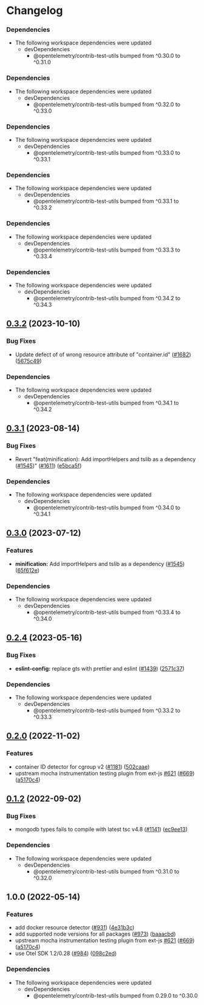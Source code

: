 # Changelog

### Dependencies

* The following workspace dependencies were updated
  * devDependencies
    * @opentelemetry/contrib-test-utils bumped from ^0.30.0 to ^0.31.0

### Dependencies

* The following workspace dependencies were updated
  * devDependencies
    * @opentelemetry/contrib-test-utils bumped from ^0.32.0 to ^0.33.0

### Dependencies

* The following workspace dependencies were updated
  * devDependencies
    * @opentelemetry/contrib-test-utils bumped from ^0.33.0 to ^0.33.1

### Dependencies

* The following workspace dependencies were updated
  * devDependencies
    * @opentelemetry/contrib-test-utils bumped from ^0.33.1 to ^0.33.2

### Dependencies

* The following workspace dependencies were updated
  * devDependencies
    * @opentelemetry/contrib-test-utils bumped from ^0.33.3 to ^0.33.4

### Dependencies

* The following workspace dependencies were updated
  * devDependencies
    * @opentelemetry/contrib-test-utils bumped from ^0.34.2 to ^0.34.3

## [0.3.2](https://github.com/open-telemetry/opentelemetry-js-contrib/compare/resource-detector-container-v0.3.1...resource-detector-container-v0.3.2) (2023-10-10)


### Bug Fixes

* Update defect of of wrong resource attribute of "container.id" ([#1682](https://github.com/open-telemetry/opentelemetry-js-contrib/issues/1682)) ([5675c49](https://github.com/open-telemetry/opentelemetry-js-contrib/commit/5675c49b2b58e6b159a47d1a9ff5b00bc30a94a0))


### Dependencies

* The following workspace dependencies were updated
  * devDependencies
    * @opentelemetry/contrib-test-utils bumped from ^0.34.1 to ^0.34.2

## [0.3.1](https://github.com/open-telemetry/opentelemetry-js-contrib/compare/resource-detector-container-v0.3.0...resource-detector-container-v0.3.1) (2023-08-14)


### Bug Fixes

* Revert "feat(minification): Add importHelpers and tslib as a dependency ([#1545](https://github.com/open-telemetry/opentelemetry-js-contrib/issues/1545))" ([#1611](https://github.com/open-telemetry/opentelemetry-js-contrib/issues/1611)) ([e5bca5f](https://github.com/open-telemetry/opentelemetry-js-contrib/commit/e5bca5fe5b27adc59c8de8fe4087d38b69d93bd4))


### Dependencies

* The following workspace dependencies were updated
  * devDependencies
    * @opentelemetry/contrib-test-utils bumped from ^0.34.0 to ^0.34.1

## [0.3.0](https://github.com/open-telemetry/opentelemetry-js-contrib/compare/resource-detector-container-v0.2.5...resource-detector-container-v0.3.0) (2023-07-12)


### Features

* **minification:** Add importHelpers and tslib as a dependency ([#1545](https://github.com/open-telemetry/opentelemetry-js-contrib/issues/1545)) ([65f612e](https://github.com/open-telemetry/opentelemetry-js-contrib/commit/65f612e35c4d67b9935dc3a9155588b35d915482))


### Dependencies

* The following workspace dependencies were updated
  * devDependencies
    * @opentelemetry/contrib-test-utils bumped from ^0.33.4 to ^0.34.0

## [0.2.4](https://github.com/open-telemetry/opentelemetry-js-contrib/compare/resource-detector-container-v0.2.3...resource-detector-container-v0.2.4) (2023-05-16)


### Bug Fixes

* **eslint-config:** replace gts with prettier and eslint ([#1439](https://github.com/open-telemetry/opentelemetry-js-contrib/issues/1439)) ([2571c37](https://github.com/open-telemetry/opentelemetry-js-contrib/commit/2571c371be1b5738442200cab2415b6a04c32aab))


### Dependencies

* The following workspace dependencies were updated
  * devDependencies
    * @opentelemetry/contrib-test-utils bumped from ^0.33.2 to ^0.33.3

## [0.2.0](https://github.com/open-telemetry/opentelemetry-js-contrib/compare/resource-detector-container-v0.1.2...resource-detector-container-v0.2.0) (2022-11-02)


### Features

* container ID detector for cgroup v2 ([#1181](https://github.com/open-telemetry/opentelemetry-js-contrib/issues/1181)) ([502caae](https://github.com/open-telemetry/opentelemetry-js-contrib/commit/502caae17be17e20ee81189dbf79ca25121c7cfe))
* upstream mocha instrumentation testing plugin from ext-js [#621](https://github.com/open-telemetry/opentelemetry-js-contrib/issues/621) ([#669](https://github.com/open-telemetry/opentelemetry-js-contrib/issues/669)) ([a5170c4](https://github.com/open-telemetry/opentelemetry-js-contrib/commit/a5170c494706a2bec3ba51e59966d0ca8a41d00e))

## [0.1.2](https://github.com/open-telemetry/opentelemetry-js-contrib/compare/resource-detector-docker-v0.1.1...resource-detector-docker-v0.1.2) (2022-09-02)


### Bug Fixes

* mongodb types fails to compile with latest tsc v4.8 ([#1141](https://github.com/open-telemetry/opentelemetry-js-contrib/issues/1141)) ([ec9ee13](https://github.com/open-telemetry/opentelemetry-js-contrib/commit/ec9ee131635dc2db88deea4f2efb887ff6f60577))


### Dependencies

* The following workspace dependencies were updated
  * devDependencies
    * @opentelemetry/contrib-test-utils bumped from ^0.31.0 to ^0.32.0

## 1.0.0 (2022-05-14)


### Features

* add docker resource detector ([#931](https://github.com/open-telemetry/opentelemetry-js-contrib/issues/931)) ([4e31b3c](https://github.com/open-telemetry/opentelemetry-js-contrib/commit/4e31b3cdf0d7c39a1d9f584f1fce2e153d689a2f))
* add supported node versions for all packages ([#973](https://github.com/open-telemetry/opentelemetry-js-contrib/issues/973)) ([baaacbd](https://github.com/open-telemetry/opentelemetry-js-contrib/commit/baaacbdd35ca4baab0afae64647aa8c0380ee4b7))
* upstream mocha instrumentation testing plugin from ext-js [#621](https://github.com/open-telemetry/opentelemetry-js-contrib/issues/621) ([#669](https://github.com/open-telemetry/opentelemetry-js-contrib/issues/669)) ([a5170c4](https://github.com/open-telemetry/opentelemetry-js-contrib/commit/a5170c494706a2bec3ba51e59966d0ca8a41d00e))
* use Otel SDK 1.2/0.28 ([#984](https://github.com/open-telemetry/opentelemetry-js-contrib/issues/984)) ([098c2ed](https://github.com/open-telemetry/opentelemetry-js-contrib/commit/098c2ed6f9c5ab7bd865685018c0777245aab3b7))


### Dependencies

* The following workspace dependencies were updated
  * devDependencies
    * @opentelemetry/contrib-test-utils bumped from 0.29.0 to ^0.30.0
